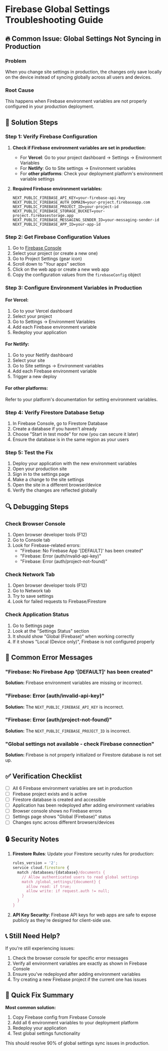 # Firebase Global Settings Troubleshooting Guide

## 🔥 Common Issue: Global Settings Not Syncing in Production

### Problem
When you change site settings in production, the changes only save locally on the device instead of syncing globally across all users and devices.

### Root Cause
This happens when Firebase environment variables are not properly configured in your production deployment.

## 🔧 Solution Steps

### Step 1: Verify Firebase Configuration

1. **Check if Firebase environment variables are set in production:**
   - For **Vercel**: Go to your project dashboard → Settings → Environment Variables
   - For **Netlify**: Go to Site settings → Environment variables
   - For **other platforms**: Check your deployment platform's environment variable settings

2. **Required Firebase environment variables:**
   ```
   NEXT_PUBLIC_FIREBASE_API_KEY=your-firebase-api-key
   NEXT_PUBLIC_FIREBASE_AUTH_DOMAIN=your-project.firebaseapp.com
   NEXT_PUBLIC_FIREBASE_PROJECT_ID=your-project-id
   NEXT_PUBLIC_FIREBASE_STORAGE_BUCKET=your-project.firebasestorage.app
   NEXT_PUBLIC_FIREBASE_MESSAGING_SENDER_ID=your-messaging-sender-id
   NEXT_PUBLIC_FIREBASE_APP_ID=your-app-id
   ```

### Step 2: Get Firebase Configuration Values

1. Go to [Firebase Console](https://console.firebase.google.com/)
2. Select your project (or create a new one)
3. Go to Project Settings (gear icon)
4. Scroll down to "Your apps" section
5. Click on the web app or create a new web app
6. Copy the configuration values from the `firebaseConfig` object

### Step 3: Configure Environment Variables in Production

#### For Vercel:
1. Go to your Vercel dashboard
2. Select your project
3. Go to Settings → Environment Variables
4. Add each Firebase environment variable
5. Redeploy your application

#### For Netlify:
1. Go to your Netlify dashboard
2. Select your site
3. Go to Site settings → Environment variables
4. Add each Firebase environment variable
5. Trigger a new deploy

#### For other platforms:
Refer to your platform's documentation for setting environment variables.

### Step 4: Verify Firestore Database Setup

1. In Firebase Console, go to Firestore Database
2. Create a database if you haven't already
3. Choose "Start in test mode" for now (you can secure it later)
4. Ensure the database is in the same region as your users

### Step 5: Test the Fix

1. Deploy your application with the new environment variables
2. Open your production site
3. Sign in to the settings page
4. Make a change to the site settings
5. Open the site in a different browser/device
6. Verify the changes are reflected globally

## 🔍 Debugging Steps

### Check Browser Console
1. Open browser developer tools (F12)
2. Go to Console tab
3. Look for Firebase-related errors:
   - "Firebase: No Firebase App '[DEFAULT]' has been created"
   - "Firebase: Error (auth/invalid-api-key)"
   - "Firebase: Error (auth/project-not-found)"

### Check Network Tab
1. Open browser developer tools (F12)
2. Go to Network tab
3. Try to save settings
4. Look for failed requests to Firebase/Firestore

### Check Application Status
1. Go to Settings page
2. Look at the "Settings Status" section
3. It should show "Global (Firebase)" when working correctly
4. If it shows "Local (Device only)", Firebase is not configured properly

## 🚨 Common Error Messages

### "Firebase: No Firebase App '[DEFAULT]' has been created"
**Solution:** Firebase environment variables are missing or incorrect.

### "Firebase: Error (auth/invalid-api-key)"
**Solution:** The `NEXT_PUBLIC_FIREBASE_API_KEY` is incorrect.

### "Firebase: Error (auth/project-not-found)"
**Solution:** The `NEXT_PUBLIC_FIREBASE_PROJECT_ID` is incorrect.

### "Global settings not available - check Firebase connection"
**Solution:** Firebase is not properly initialized or Firestore database is not set up.

## ✅ Verification Checklist

- [ ] All 6 Firebase environment variables are set in production
- [ ] Firebase project exists and is active
- [ ] Firestore database is created and accessible
- [ ] Application has been redeployed after adding environment variables
- [ ] Browser console shows no Firebase errors
- [ ] Settings page shows "Global (Firebase)" status
- [ ] Changes sync across different browsers/devices

## 🔒 Security Notes

1. **Firestore Rules**: Update your Firestore security rules for production:
   ```javascript
   rules_version = '2';
   service cloud.firestore {
     match /databases/{database}/documents {
       // Allow authenticated users to read global settings
       match /global_settings/{document} {
         allow read: if true;
         allow write: if request.auth != null;
       }
     }
   }
   ```

2. **API Key Security**: Firebase API keys for web apps are safe to expose publicly as they're designed for client-side use.

## 📞 Still Need Help?

If you're still experiencing issues:
1. Check the browser console for specific error messages
2. Verify all environment variables are exactly as shown in Firebase Console
3. Ensure you've redeployed after adding environment variables
4. Try creating a new Firebase project if the current one has issues

## 🔄 Quick Fix Summary

**Most common solution:**
1. Copy Firebase config from Firebase Console
2. Add all 6 environment variables to your deployment platform
3. Redeploy your application
4. Test global settings functionality

This should resolve 90% of global settings sync issues in production.